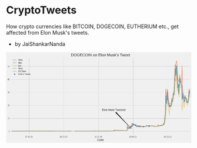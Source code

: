 # CryptoTweets
How crypto currencies like BITCOIN, DOGECOIN, EUTHERIUM etc., get affected from Elon Musk's tweets.
- by JaiShankarNanda

<img src="Tothemoon.jpg" weight="auto" />
